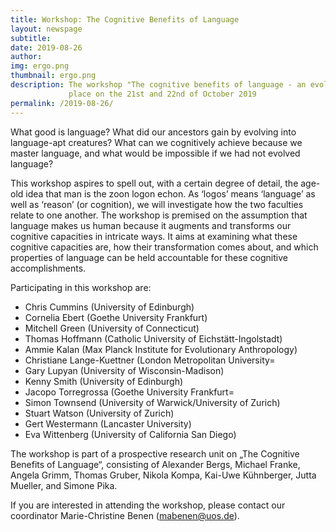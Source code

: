 ```yaml
---
title: Workshop: The Cognitive Benefits of Language
layout: newspage
subtitle: 
date: 2019-08-26
author: 
img: ergo.png
thumbnail: ergo.png
description: The workshop "The cognitive benefits of language - an evolutionary perspective" takes 
             place on the 21st and 22nd of October 2019
permalink: /2019-08-26/
---
```

What good is language? What did our ancestors gain by evolving into language-apt creatures? What can we cognitively achieve 
because we master language, and what would be impossible if we had not evolved language?

This workshop aspires to spell out, with a certain degree of detail, the age-old idea that man is the zoon logon echon. 
As ‘logos’ means ‘language’ as well as ‘reason’ (or cognition), we will investigate how the two faculties relate to one 
another. The workshop is premised on the assumption that language makes us human because it augments and transforms our 
cognitive capacities in intricate ways. It aims at examining what these cognitive capacities are, how their transformation 
comes about, and which properties of language can be held accountable for these cognitive accomplishments.

Participating in this workshop are:
- Chris Cummins (University of Edinburgh)
- Cornelia Ebert (Goethe University Frankfurt)
- Mitchell Green (University of Connecticut)
- Thomas Hoffmann (Catholic University of Eichstätt-Ingolstadt)
- Ammie Kalan (Max Planck Institute for Evolutionary Anthropology)
- Christiane Lange-Kuettner (London Metropolitan University=
- Gary Lupyan (University of Wisconsin-Madison)
- Kenny Smith (University of Edinburgh)
- Jacopo Torregrossa (Goethe University Frankfurt=
- Simon Townsend (University of Warwick/University of Zurich)
- Stuart Watson (University of Zurich)
- Gert Westermann (Lancaster University)
- Eva Wittenberg (University of California San Diego)

The workshop is part of a prospective research unit on „The Cognitive Benefits of Language“, 
consisting of Alexander Bergs, Michael Franke, Angela Grimm, Thomas Gruber, Nikola Kompa, Kai-Uwe Kühnberger, 
Jutta Mueller, and Simone Pika.

If you are interested in attending the workshop, please contact our coordinator Marie-Christine Benen (mabenen@uos.de).
